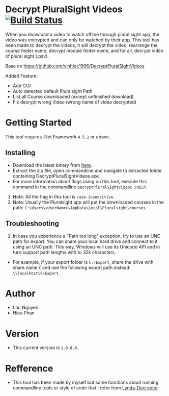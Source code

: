 # Decrypt PluralSight Videos[![Build Status](https://travis-ci.org/vinhloc1996/DecryptPluralSightVideos.svg?branch=master)](https://travis-ci.org/vinhloc1996/DecryptPluralSightVideos)
When you donwload a video to watch offline through plural sight app, the video was encrypted and can only be watched by their app. This tool has been made to decrypt the videos, it will decrypt the video, rearrange the course folder name, decrypt module folder name, and for all, decrypt video of plural sight (.psv).

Base on https://github.com/vinhloc1996/DecryptPluralSightVideos

Added Feature:
+ Add GUI
+ Auto detected default Pluralsight Path
+ List all Course downloaded (except unfinished download)
+ Fix decrypt wrong Video (wrong name of video decrypted)

# Getting Started
This tool requires .Net Framework `4.5.2` or above.

## Installing
* Download the latest binary from [here](https://github.com/mrvogiacu/Decrypt-PluralSight-Videos-GUI/releases/download/1.0/Decrypt-PluralSight-Videos-GUI-1.0.zip).
* Extract the zip file, open commandline and navigate to extracted folder containing DecryptPluralSightVideos.exe.
* For more information about flags using on this tool, execute this command in the commandline ``DecryptPluralSightVideos /HELP``.
1. Note: All the flag in this tool is ``case-insensitive``.
2. Note: Usually the Pluralsight app will put the downloaded courses in the path:
`C:\Users\<UserName>\AppData\Local\Pluralsight\courses`

## Troubleshooting
1. In case you experience a "Path too long" exception, try to use an UNC path for export. You can share your local hard drive and connect to it using an UNC path. This way, Windows will use its Unicode API and in turn support path lengths with to 32k characters.
- For example, if your export folder is ```C:\Export```, share the drive with share name ```C``` and use the following export path instead: ```\\localhost\C\Export```.

# Author
- Loc Nguyen.
- Hieu Phan

# Version
- This current version is `1.0.0.0`.

# Refference
- This tool has been made by myself but some functions about running commandline tools or style of code that I refer from [Lynda-Decryptor](https://github.com/h4ck-rOOt/Lynda-Decryptor).
